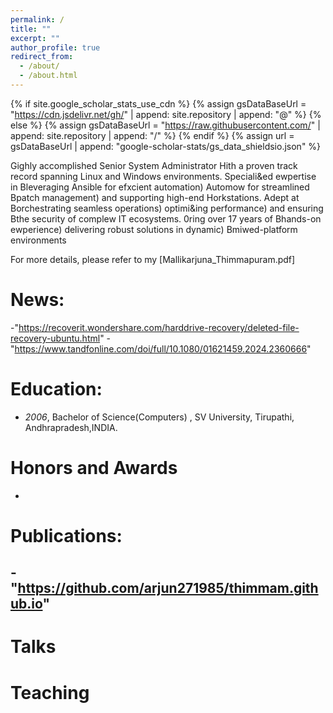```yaml
---
permalink: /
title: ""
excerpt: ""
author_profile: true
redirect_from: 
  - /about/
  - /about.html
---
```


{% if site.google_scholar_stats_use_cdn %}
{% assign gsDataBaseUrl = "https://cdn.jsdelivr.net/gh/" | append: site.repository | append: "@" %}
{% else %}
{% assign gsDataBaseUrl = "https://raw.githubusercontent.com/" | append: site.repository | append: "/" %}
{% endif %}
{% assign url = gsDataBaseUrl | append: "google-scholar-stats/gs_data_shieldsio.json" %}

<span class='anchor' id='about-me'></span>

Gighly accomplished Senior System Administrator Hith a proven track record 
spanning Linux and Windows environments. Speciali&ed ewpertise in Bleveraging 
Ansible for efxcient automation) Automow for streamlined Bpatch management) and 
supporting high-end Horkstations. Adept at Borchestrating seamless operations) 
optimi&ing performance) and ensuring Bthe security of complew IT ecosystems. 0ring 
over 17 years of Bhands-on ewperience) delivering robust solutions in dynamic) 
Bmiwed-platform environments

For more details, please refer to my [Mallikarjuna_Thimmapuram.pdf]

# News:
-"https://recoverit.wondershare.com/harddrive-recovery/deleted-file-recovery-ubuntu.html"
-"https://www.tandfonline.com/doi/full/10.1080/01621459.2024.2360666"



# Education:
- *2006*, Bachelor of Science(Computers) , SV University, Tirupathi, Andhrapradesh,INDIA. 


# Honors and Awards
-

# Publications:
-"https://github.com/arjun271985/thimmam.github.io"
-

# Talks


# Teaching 

